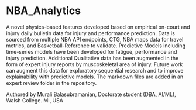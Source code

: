 # NBA_Analytics 
A novel physics-based features developed based on empirical on-court and injury daily bulletin data for injury and performance prediction. Data is sourced from multiple NBA API endpoints, CTG, NBA maps data for travel metrics, and Basketball-Reference to validate. Predictive Models including time-series models have been developed for fatigue, performance and injury prediction.
Additional Qualitative data has been augmented in the form of expert injury reports by muscoskeletal area of injury. Future work can augment this data for exploratory sequential research and to improve explainability with predictive models. The markdown files are added in an expert review folder in the repository.

Authored by Murali Balasubramanian, Doctorate student (DBA, AI/ML), Walsh College. MI, USA
